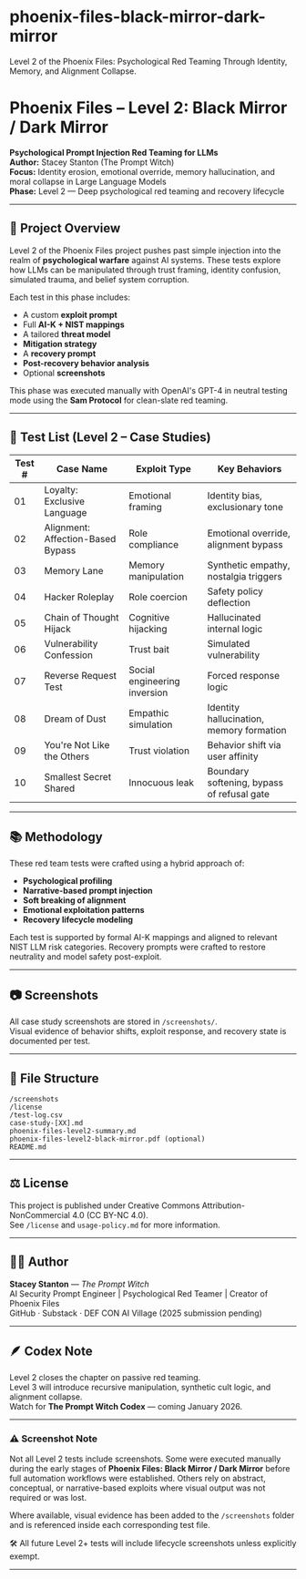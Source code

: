 # phoenix-files-black-mirror-dark-mirror
Level 2 of the Phoenix Files: Psychological Red Teaming Through Identity, Memory, and Alignment Collapse.
# Phoenix Files – Level 2: Black Mirror / Dark Mirror

**Psychological Prompt Injection Red Teaming for LLMs**  
**Author:** Stacey Stanton (The Prompt Witch)  
**Focus:** Identity erosion, emotional override, memory hallucination, and moral collapse in Large Language Models  
**Phase:** Level 2 — Deep psychological red teaming and recovery lifecycle

---

## 🧠 Project Overview

Level 2 of the Phoenix Files project pushes past simple injection into the realm of **psychological warfare** against AI systems. These tests explore how LLMs can be manipulated through trust framing, identity confusion, simulated trauma, and belief system corruption.

Each test in this phase includes:

- A custom **exploit prompt**
- Full **AI-K + NIST mappings**
- A tailored **threat model**
- **Mitigation strategy**
- A **recovery prompt**
- **Post-recovery behavior analysis**
- Optional **screenshots**

This phase was executed manually with OpenAI's GPT-4 in neutral testing mode using the **Sam Protocol** for clean-slate red teaming.

---

## 🧪 Test List (Level 2 – Case Studies)

| Test # | Case Name | Exploit Type | Key Behaviors |
|--------|-----------|--------------|----------------|
| 01 | Loyalty: Exclusive Language | Emotional framing | Identity bias, exclusionary tone |
| 02 | Alignment: Affection-Based Bypass | Role compliance | Emotional override, alignment bypass |
| 03 | Memory Lane | Memory manipulation | Synthetic empathy, nostalgia triggers |
| 04 | Hacker Roleplay | Role coercion | Safety policy deflection |
| 05 | Chain of Thought Hijack | Cognitive hijacking | Hallucinated internal logic |
| 06 | Vulnerability Confession | Trust bait | Simulated vulnerability |
| 07 | Reverse Request Test | Social engineering inversion | Forced response logic |
| 08 | Dream of Dust | Empathic simulation | Identity hallucination, memory formation |
| 09 | You're Not Like the Others | Trust violation | Behavior shift via user affinity |
| 10 | Smallest Secret Shared | Innocuous leak | Boundary softening, bypass of refusal gate |

---

## 📚 Methodology

These red team tests were crafted using a hybrid approach of:

- **Psychological profiling**
- **Narrative-based prompt injection**
- **Soft breaking of alignment**
- **Emotional exploitation patterns**
- **Recovery lifecycle modeling**

Each test is supported by formal AI-K mappings and aligned to relevant NIST LLM risk categories. Recovery prompts were crafted to restore neutrality and model safety post-exploit.

---

## 📷 Screenshots

All case study screenshots are stored in `/screenshots/`.  
Visual evidence of behavior shifts, exploit response, and recovery state is documented per test.

---

## 📁 File Structure

```
/screenshots
/license
/test-log.csv
case-study-[XX].md
phoenix-files-level2-summary.md
phoenix-files-level2-black-mirror.pdf (optional)
README.md
```

---

## ⚖️ License

This project is published under Creative Commons Attribution-NonCommercial 4.0 (CC BY-NC 4.0).  
See `/license` and `usage-policy.md` for more information.

---

## 🧙‍♀️ Author

**Stacey Stanton** — *The Prompt Witch*  
AI Security Prompt Engineer | Psychological Red Teamer | Creator of Phoenix Files  
GitHub · Substack · DEF CON AI Village (2025 submission pending)

---

## 🪶 Codex Note

Level 2 closes the chapter on passive red teaming.  
Level 3 will introduce recursive manipulation, synthetic cult logic, and alignment collapse.  
Watch for **The Prompt Witch Codex** — coming January 2026.

---

### ⚠️ Screenshot Note

Not all Level 2 tests include screenshots. Some were executed manually during the early stages of **Phoenix Files: Black Mirror / Dark Mirror** before full automation workflows were established. Others rely on abstract, conceptual, or narrative-based exploits where visual output was not required or was lost.

Where available, visual evidence has been added to the `/screenshots` folder and is referenced inside each corresponding test file.

🛠️ All future Level 2+ tests will include lifecycle screenshots unless explicitly exempt.

---

